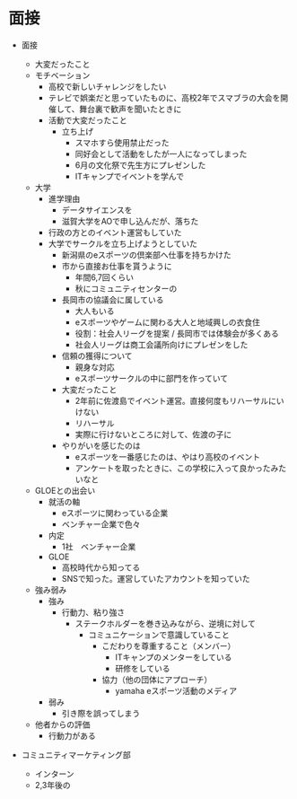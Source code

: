 # 面接
* 面接
	* 大変だったこと
	* モチベーション
		* 高校で新しいチャレンジをしたい
		* テレビで娯楽だと思っていたものに、高校2年でスマブラの大会を開催して、舞台裏で歓声を聞いたときに
		* 活動で大変だったこと
			* 立ち上げ
				* スマホすら使用禁止だった
				* 同好会として活動をしたが一人になってしまった
				* 6月の文化祭で先生方にプレゼンした
				* ITキャンプでイベントを学んで
	* 大学
		* 進学理由
			* データサイエンスを
			* 滋賀大学をAOで申し込んだが、落ちた
		* 行政の方とのイベント運営もしていた
		* 大学でサークルを立ち上げようとしていた
			* 新潟県のeスポーツの倶楽部へ仕事を持ちかけた
			* 市から直接お仕事を貰うように
				* 年間6,7回くらい
				* 秋にコミュニティセンターの
			* 長岡市の協議会に属している
				* 大人もいる
				* eスポーツやゲームに関わる大人と地域興しの衣食住
				* 役割：社会人リーグを提案 / 長岡市では体験会が多くある
				* 社会人リーグは商工会議所向けにプレゼンをした
			* 信頼の獲得について
				* 親身な対応
				* eスポーツサークルの中に部門を作っていて
			* 大変だったこと
				* 2年前に佐渡島でイベント運営。直接何度もリハーサルにいけない
				* リハーサル
				* 実際に行けないところに対して、佐渡の子に
			* やりがいを感じたのは
				* eスポーツを一番感じたのは、やはり高校のイベント
				* アンケートを取ったときに、この学校に入って良かったみたいなと
	* GLOEとの出会い
		* 就活の軸
			* eスポーツに関わっている企業
			* ベンチャー企業で色々
		* 内定
			* 1社　ベンチャー企業
		* GLOE
			* 高校時代から知ってる
			* SNSで知った。運営していたアカウントを知っていた
	* 強み弱み
		* 強み
			* 行動力、粘り強さ
				* ステークホルダーを巻き込みながら、逆境に対して
					* コミュニケーションで意識していること
						* こだわりを尊重すること（メンバー）
							* ITキャンプのメンターをしている
							* 研修をしている
						* 協力（他の団体にアプローチ）
							* yamaha eスポーツ活動のメディア
		* 弱み
			* 引き際を誤ってしまう
	* 他者からの評価
		* 行動力がある

* コミュニティマーケティング部
	* インターン
	* 2,3年後の